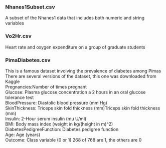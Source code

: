 ### Nhanes1Subset.csv
A subset of the Nhanes1 data that includes both numeric and string variables

### Vo2Hr.csv
Heart rate and oxygen expenditure on a group of graduate students

### PimaDiabetes.csv
This is a famous dataset involving the prevalence of diabetes among Pimas								
There are several versions of the dataset, this one was downloaded from Kaggle								
Pregnancies:Number of times pregnant								
Glucose: Plasma glucose concentration a 2 hours in an oral glucose tolerance test 								
BloodPressure:  Diastolic blood pressure (mm Hg)								
SkinThickness: Triceps skin fold thickness (mm)Triceps skin fold thickness (mm)								
Insulin:  2-Hour serum insulin (mu U/ml)								
BMI:  Body mass index (weight in kg/(height in m)^2)								
DiabetesPedigreeFunction:  Diabetes pedigree function								
Age:  Age (years)								
Outcome:  Class variable (0 or 1) 268 of 768 are 1, the others are 0	
